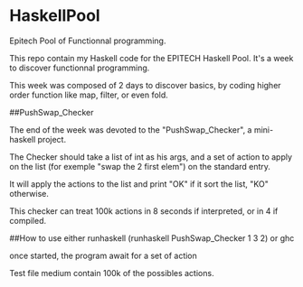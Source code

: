 # HaskellPool
Epitech Pool of Functionnal programming.

This repo contain my Haskell code for the EPITECH Haskell Pool.
It's a week to discover functionnal programming.

This week was composed of 2 days to discover basics, by coding higher order function like map, filter, or even fold.

##PushSwap_Checker

The end of the week was devoted to the "PushSwap_Checker", a mini-haskell project.

The Checker should take a list of int as his args, and a set of action to apply on the list (for exemple "swap the 2 first elem")
on the standard entry.

It will apply the actions to the list and print "OK" if it sort the list, "KO" otherwise.

This checker can treat 100k actions in 8 seconds if interpreted, or in 4 if compiled.

##How to use
either runhaskell (runhaskell PushSwap_Checker 1 3 2) or ghc

once started, the program await for a set of action

Test file medium contain 100k of the possibles actions.
